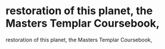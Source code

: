 # restoration of this planet, the Masters Templar Coursebook,

restoration of this planet, the Masters Templar Coursebook,